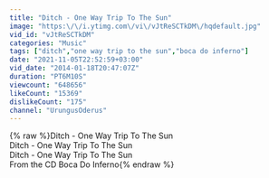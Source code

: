 ```yaml
---
title: "Ditch - One Way Trip To The Sun"
image: "https:\/\/i.ytimg.com\/vi\/vJtReSCTkDM\/hqdefault.jpg"
vid_id: "vJtReSCTkDM"
categories: "Music"
tags: ["ditch","one way trip to the sun","boca do inferno"]
date: "2021-11-05T22:52:59+03:00"
vid_date: "2014-01-18T20:47:07Z"
duration: "PT6M10S"
viewcount: "648656"
likeCount: "15369"
dislikeCount: "175"
channel: "UrungusOderus"
---
```

{% raw %}Ditch - One Way Trip To The Sun<br />Ditch - One Way Trip To The Sun<br />Ditch - One Way Trip To The Sun<br />From the CD Boca Do Inferno{% endraw %}
